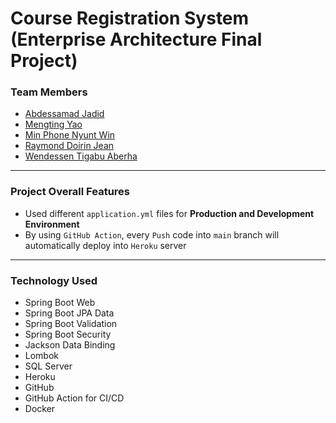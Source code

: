# Course Registration System (Enterprise Architecture Final Project)

### Team Members

- [Abdessamad Jadid](https://github.com/abdessamadjadid)
- [Mengting Yao](https://github.com/yaomengting)
- [Min Phone Nyunt Win](https://github.com/minphone)
- [Raymond Doirin Jean](https://github.com/raymond100)
- [Wendessen Tigabu Aberha](https://github.com/waberha)

___

### Project Overall Features

- Used different `application.yml` files for **Production and Development Environment**
- By using `GitHub Action`, every `Push` code into `main` branch will automatically deploy into `Heroku` server

___

### Technology Used

- Spring Boot Web
- Spring Boot JPA Data
- Spring Boot Validation
- Spring Boot Security
- Jackson Data Binding
- Lombok
- SQL Server
- Heroku
- GitHub
- GitHub Action for CI/CD
- Docker



